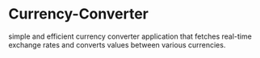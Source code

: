 # Currency-Converter
 simple and efficient currency converter application that fetches real-time exchange rates and converts values between various currencies.
